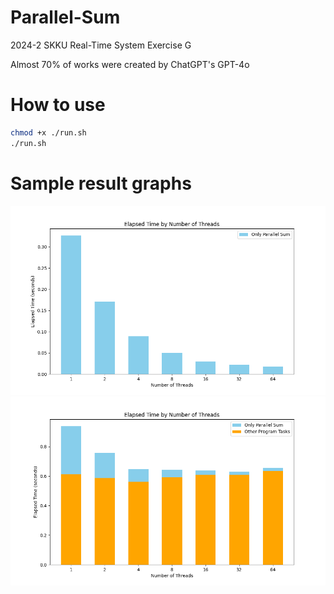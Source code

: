 # Parallel-Sum
2024-2 SKKU Real-Time System Exercise G

Almost 70% of works were created by ChatGPT's GPT-4o

# How to use
```bash
chmod +x ./run.sh
./run.sh
```

# Sample result graphs
![graph1](./elapsed_time_by_threads_1.png)
![graph2](./elapsed_time_by_threads_2.png)

